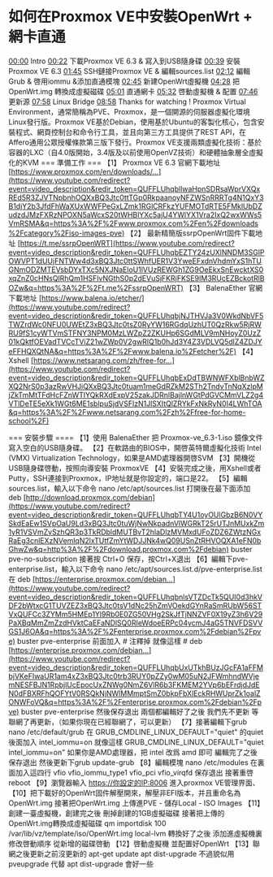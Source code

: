 # 如何在Proxmox VE中安裝OpenWrt + 網卡直通

[00:00](https://www.youtube.com/watch?v=3G3kutSRSrs&list=PLcYK2_vDtcAN7Ezk9XFUqzwVDLAu1TVov&index=20&t=0s) Intro
[00:22](https://www.youtube.com/watch?v=3G3kutSRSrs&list=PLcYK2_vDtcAN7Ezk9XFUqzwVDLAu1TVov&index=20&t=22s) 下載Proxmox VE 6.3 & 寫入到USB隨身碟
[00:39](https://www.youtube.com/watch?v=3G3kutSRSrs&list=PLcYK2_vDtcAN7Ezk9XFUqzwVDLAu1TVov&index=20&t=39s) 安裝Proxmox VE 6.3 
[01:45](https://www.youtube.com/watch?v=3G3kutSRSrs&list=PLcYK2_vDtcAN7Ezk9XFUqzwVDLAu1TVov&index=20&t=105s) SSH鏈接Proxmox VE & 編輯sources.list 
[02:12](https://www.youtube.com/watch?v=3G3kutSRSrs&list=PLcYK2_vDtcAN7Ezk9XFUqzwVDLAu1TVov&index=20&t=132s) 編輯Grub & 啓用iommu &添加直通模塊 
[02:45](https://www.youtube.com/watch?v=3G3kutSRSrs&list=PLcYK2_vDtcAN7Ezk9XFUqzwVDLAu1TVov&index=20&t=165s) 新建OpenWrt虛擬機 
[04:28](https://www.youtube.com/watch?v=3G3kutSRSrs&list=PLcYK2_vDtcAN7Ezk9XFUqzwVDLAu1TVov&index=20&t=268s) 把 OpenWrt.img 轉換成虛擬磁碟 
[05:01](https://www.youtube.com/watch?v=3G3kutSRSrs&list=PLcYK2_vDtcAN7Ezk9XFUqzwVDLAu1TVov&index=20&t=301s) 直通網卡 
[05:32](https://www.youtube.com/watch?v=3G3kutSRSrs&list=PLcYK2_vDtcAN7Ezk9XFUqzwVDLAu1TVov&index=20&t=332s) 啓動虛擬機 & 配置 
[07:46](https://www.youtube.com/watch?v=3G3kutSRSrs&list=PLcYK2_vDtcAN7Ezk9XFUqzwVDLAu1TVov&index=20&t=466s) 更新源 
[07:58](https://www.youtube.com/watch?v=3G3kutSRSrs&list=PLcYK2_vDtcAN7Ezk9XFUqzwVDLAu1TVov&index=20&t=478s) Linux Bridge 
[08:58](https://www.youtube.com/watch?v=3G3kutSRSrs&list=PLcYK2_vDtcAN7Ezk9XFUqzwVDLAu1TVov&index=20&t=538s) Thanks for watching ! 
Proxmox Virtual Environment，通常簡稱為PVE、Proxmox，是一個開源的伺服器虛擬化環境Linux發行版。Proxmox VE基於Debian，使用基於Ubuntu的客製化核心，包含安裝程式、網頁控制台和命令行工具，並且向第三方工具提供了REST API，在Affero通用公眾授權條款第三版下發行。Proxmox VE支援兩類虛擬化技術：基於容器的LXC（自4.0版開始，3.4版及以前使用OpenVZ技術）和硬體抽象層全虛擬化的KVM 
=== 準備工作 === 
【1】 Proxmox VE 6.3 官網下載地址 [https://www.proxmox.com/en/downloads/...](https://www.youtube.com/redirect?event=video_description&redir_token=QUFFLUhqbllwaHpnSDRsaWprVXQxREd5R3ZJVTNpbnhOQXxBQ3Jtc0ttTGp0RkpaanoyNFZWSnRRRTg4N1QxY3B1djY2b3JfdFhWaXUxWWFPeGxLZmk1RGlCRFkzYUFMOTdRTE5FMklUbDZudzdJMzFXRzNPOXN5aWcxS20tWHBlYXc5ajU4YWlYX1Vra2IxQ2wxWWs5VmRSMA&q=https%3A%2F%2Fwww.proxmox.com%2Fen%2Fdownloads%2Fcategory%2Fiso-images-pve) 
【2】 最新精簡版ssrpOpenWrt固件下載地址 [https://t.me/ssrpOpenWRT](https://www.youtube.com/redirect?event=video_description&redir_token=QUFFLUhqbEZTY24zUXlNNDM3SGlPOWVPT1dUUjFNTWw4d3xBQ3Jtc0ttSWhfUER1V3YweEFxdnVhdmYxS1hTUGNmODZMTEVsbDYxTXc5NXJNaEloU1lVUzREWGh1ZG9OeEkxSnEwcktXS0xqZnZ0cHNsQlRhQm1HSFlvNGthS0p2dEVuSjFKRjFKSE9IM3RUcEZBckotRlBOZw&q=https%3A%2F%2Ft.me%2FssrpOpenWRT) 
【3】 BalenaEther 官網下載地址 [https://www.balena.io/etcher/](https://www.youtube.com/redirect?event=video_description&redir_token=QUFFLUhqbjNJTHVJa3V0WkdNbVF5TWZrdWc0NFU0UWEtZ3xBQ3Jtc0tsZ0RyYW16RGdqUzhUT0QzRkw5RjRWRU9fS1cyWTVmSTFNY3NPM0MzLWZpZ2ZKUHp6SGdMLV9mNHoyZ0UzZ01kQktfOEVadTVCcTViZ21wZWp0V2gwRlQ1b0hJd3Y4Z3VDLVQ5dlZ4ZDJYeFFHQXQtNA&q=https%3A%2F%2Fwww.balena.io%2Fetcher%2F) 
【4】 Xshell [https://www.netsarang.com/zh/free-for...](https://www.youtube.com/redirect?event=video_description&redir_token=QUFFLUhqbExDdTBWNWFXblBnbWZXQ2NrS0p3azRwVHJiQXxBQ3Jtc0tuam1meGdRZkM2STh2TndvTnNqXzlpMjZkTmMtTFdHcFZnWTlYQkRXdExpV25zakJDRnlBajlnWGtPdGVCMmVLZ2g4VTlDeTE5eXk1WGt6ME1sblpuSjdVSFlzN1JlSXItQlZRYkFxNkRyN0I4LWhTOA&q=https%3A%2F%2Fwww.netsarang.com%2Fzh%2Ffree-for-home-school%2F) 

=== 安裝步驟 ==== 
【1】使用 BalenaEther 把 Proxmox-ve_6.3-1.iso 鏡像文件寫入空白的USB隨身碟。 
【2】在軟路由的BIOS中，開啓英特爾虛擬化技術 Intel (VMX) Virtualization Technology，如果是AMD處理器開啓SVM 
【3】開機從USB隨身碟啓動，按照向導安裝 ProxmoxVE 
【4】安裝完成之後，用Xshell或者Putty，SSH連接到Proxmox，IP地址就是你設定的，端口是22。 
【5】編輯 sources.list，輸入以下命令 nano /etc/apt/sources.list 打開後在最下面添加 deb [http://download.proxmox.com/debian](https://www.youtube.com/redirect?event=video_description&redir_token=QUFFLUhqbTY4U1oyOUlGbzB6N0VYSkdEaEw1SVpOaU9Ld3xBQ3Jtc0tuWjNwNkpadnVlWGRkT25rUTJnMUxkZm1yR1VSVmZvSzhQR3p3TkRDbldMUTBvT2hlaDlzMVMxdUFoZDZ6ZWtzNGxRaEg3cnlEXzNVemlqN2lxTUtfZmYtWDJJNk4wQ09USnZtRHVOQXA1eFN0bGhwZw&q=http%3A%2F%2Fdownload.proxmox.com%2Fdebian) buster pve-no-subscription 接著按 Ctrl+O 保存，按Ctrl+X退出 
【6】編輯下pve-enterprise.list，輸入以下命令 nano /etc/apt/sources.list.d/pve-enterprise.list 在 deb [https://enterprise.proxmox.com/debian...](https://www.youtube.com/redirect?event=video_description&redir_token=QUFFLUhqbnlsVTZDcTk5QUI0d3hkVDF2bWtxcG1TUVZEZ3xBQ3Jtc0tsV1dNc25hZmVOekdGYnRaSmRUbW56STVxQUFCc3ZYMm5HMEp1Yl9Rb0E0ZG50VHg2SkJfTjNNZVF0X19yZ3h6V29PaXBqMmZmZzdHVktCaEFaNDlSQ0RIeWdoeERPc04ycmJ4aG5TNVFDSVVGS1J6OA&q=https%3A%2F%2Fenterprise.proxmox.com%2Fdebian%2Fpve) buster pve-enterprise 前面加入 # 注釋掉 就像這樣 # deb [https://enterprise.proxmox.com/debian...](https://www.youtube.com/redirect?event=video_description&redir_token=QUFFLUhqbUxUTkhBUzJGcFA1aFFMbjVKeFIwaUR1am4xZ3xBQ3Jtc0trb3RUY0pZZy0wM05uN2JFWmhndWVjemNESFBJN1RpbjlUcEpocUxZNWg0NmZ6VlR6b3FKMEM2YVp6bEFrdjdJdEN0dFBXRFhQOFYtV0RSQkNjNWlMMmptSmZ0bkpFbXlEckRHWUprZk1oalZONWFoVQ&q=https%3A%2F%2Fenterprise.proxmox.com%2Fdebian%2Fpve) buster pve-enterprise 然後保存退出 兩個都編輯好了之後 我們先不更新 等聯網了再更新，（如果你現在已經聯網了，可以更新） 
【7】接著編輯下grub nano /etc/default/grub 在 GRUB_CMDLINE_LINUX_DEFAULT="quiet" 的quiet後面加入 intel_iommu=on 就像這樣 GRUB_CMDLINE_LINUX_DEFAULT="quiet intel_iommu=on" 如果你是AMD處理器，把 intel 改爲 amd 即可 編輯完了之後 保存退出 然後更新下grub update-grub 
【8】編輯模塊 nano /etc/modules 在裏面加入這四行 vfio vfio_iommu_type1 vfio_pci vfio_virqfd 保存退出 接著重啓 reboot
【9】瀏覽器輸入 [https://你設定的IP:8006](https://www.youtube.com/redirect?event=video_description&redir_token=QUFFLUhqazhidEl4Nk1UQlR3b0t2ZUo1ajNHdWFRM2c4QXxBQ3Jtc0ttNkJ0WjV1bW5pcEdPYVZzYzY4WUxKTV8wX3FGUW9SVXBEWWJ5RXlJaktwbE9EZHQ2enVJOWllZDBTbnpGbjFxQ2NmNkQ3VjNPeGU0OTJEYWJZWWxoSFZOZmFHZU55Z2lWMzJDWFZXZkNyaDVCU214Yw&q=https%3A%2F%2F%E4%BD%A0%E8%A8%AD%E5%AE%9A%E7%9A%84IP%3A8006) 進入proxmox VE管理界面、
【10】把下載好的OpenWrt固件解壓開來，解壓非EFI版本，并且重命名為OpenWrt.img 接著把OpenWrt.img 上傳進PVE - 儲存Local - ISO Images 
【11】創建一臺虛擬機，創建完之後 刪掉創建的1GB虛擬磁碟 接著把上傳的OpenWrt.img轉換成虛擬磁碟 qm importdisk 100 /var/lib/vz/template/iso/OpenWrt.img local-lvm 轉換好了之後 添加進虛擬機裏 修改啓動順序 從新增的磁碟啓動
【12】啓動虛擬機 並配置好OpenWrt 
【13】聯網之後更新之前沒更新的 apt-get update apt dist-upgrade 不過貌似用 pveupgrade 代替 apt dist-upgrade 會好一些